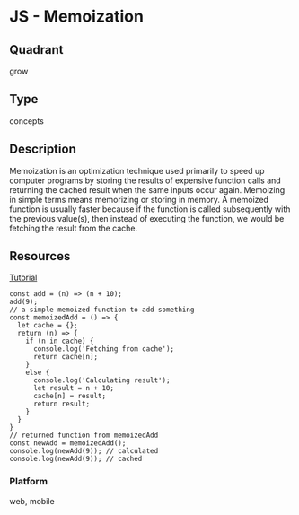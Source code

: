 # JS - Memoization

## Quadrant
grow

## Type
concepts

## Description
Memoization is an optimization technique used primarily to speed up computer programs by storing the results of expensive function calls and returning the cached result when the same inputs occur again. 
Memoizing in simple terms means memorizing or storing in memory. A memoized function is usually faster because if the function is called subsequently with the previous value(s), then instead of executing the function, we would be fetching the result from the cache.

## Resources
[Tutorial](https://addyosmani.com/blog/faster-javascript-memoization/)

``` // a simple function to add something
const add = (n) => (n + 10);
add(9);
// a simple memoized function to add something
const memoizedAdd = () => {
  let cache = {};
  return (n) => {
    if (n in cache) {
      console.log('Fetching from cache');
      return cache[n];
    }
    else {
      console.log('Calculating result');
      let result = n + 10;
      cache[n] = result;
      return result;
    }
  }
}
// returned function from memoizedAdd
const newAdd = memoizedAdd();
console.log(newAdd(9)); // calculated
console.log(newAdd(9)); // cached
```

### Platform
web, mobile
